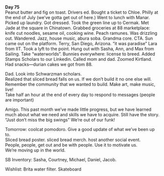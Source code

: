 **Day 75**  
Peanut butter and fig on toast. Drivers ed. Bought a ticket to Chloe. Philly at the end of July (we’ve gotta get out of here.) Went to lunch with Manar. Picked up laundry. Got dressed. Took the green line up to Cermak. Met Jade at the square in Chinatown. Grabbed groceries at 88 marketplace: knife cut noodles, sesame oil, cooking wine. Peach ramunes. Was drizzling out. Wandered. Jazz, house music, abura soba. Grandma core. CTA. Sun came out on the platform. Terry, San Diego, Arizona. “it was paradise” Lara from IIT. Took a lyft to the point. Hung out with Sasha, Ann, and Max from Sailing. Take “waterworlds”. Bunnies everywhere: license to breed. Added Stamps Scholars to our Linkedin. Called mom and dad. Zoomed Kirtland. Had snacks—durian cakes we got from 88\.

Dad. Look into Schwarzman scholars.  
Realized that sliced bread falls on us. If we don’t build it no one else will.  
Remember the community that we wanted to build. Make art, make music, live\!  
Take half an hour at the end of every day to respond to messages (people are important)

Amigo. This past month we’ve made little progress, but we have learned much about what we need and skills we have to acquire. Still have the story. “Just don’t miss the big swings” We’re out of our funk\!

Tomorrow: coolcat pomodoro. Give a good update of what we’ve been up to.  
Sliced bread poster. sliced bread merch. host another social event.  
People, people, get out and be with people. Use it to motivate us.  
We’re moving up in the world.

SB Inventory: Sasha, Courtney, Michael, Daniel, Jacob.

Wishlist: Brita water filter. Skateboard